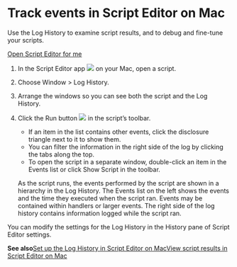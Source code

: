 # Track events in Script Editor on Mac

Use the Log History to examine script results, and to debug and fine-tune your scripts.

[Open Script Editor for me](x-help-action://openApp?bundleId=com.apple.ScriptEditor2)

1. In the Script Editor app ![](https://help.apple.com/assets/67DB7E842551EA97CB00BED5/67DB7E8502C5F38AAF0D7DC6/en_US/2d1774dafc25e40f6f806216d54cdf01.png) on your Mac, open a script.
2. Choose Window &gt; Log History.
3. Arrange the windows so you can see both the script and the Log History.
4. Click the Run button ![](https://help.apple.com/assets/67DB7E842551EA97CB00BED5/67DB7E8502C5F38AAF0D7DC6/en_US/e9ffcb4f537ce302ed135ada1e688f6e.png) in the script’s toolbar.

   * If an item in the list contains other events, click the disclosure triangle next to it to show them.
   * You can filter the information in the right side of the log by clicking the tabs along the top.
   * To open the script in a separate window, double-click an item in the Events list or click Show Script in the toolbar.

   As the script runs, the events performed by the script are shown in a hierarchy in the Log History. The Events list on the left shows the events and the time they executed when the script ran. Events may be contained within handlers or larger events. The right side of the log history contains information logged while the script ran.

You can modify the settings for the Log History in the History pane of Script Editor settings.

**See also**[Set up the Log History in Script Editor on Mac](https://support.apple.com/guide/script-editor/set-up-the-log-history-scpedt1137/2.11/mac/26)[View script results in Script Editor on Mac](https://support.apple.com/guide/script-editor/view-script-results-scpedt1123/2.11/mac/26)
